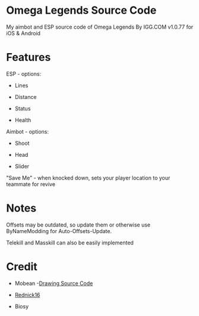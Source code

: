 # Omega Legends Source Code
My aimbot and ESP source code of Omega Legends By IGG.COM v1.0.77 for iOS & Android
# Features
ESP - options:

  * Lines
  
  * Distance
  
  * Status
  
  * Health

Aimbot - options:

  * Shoot
  
  * Head
  
  * Slider
  
 "Save Me" - when knocked down, sets your player location to your teammate for revive
 
 # Notes
 Offsets may be outdated, so update them or otherwise use ByNameModding for Auto-Offsets-Update.
 
 Telekill and Masskill can also be easily implemented 
 
 # Credit
 * Mobean -[Drawing Source Code](https://github.com/zeno544/esp-source-code-for-ios)
 
 * [Rednick16](https://github.com/Rednick16)
 
 * Biosy
 

